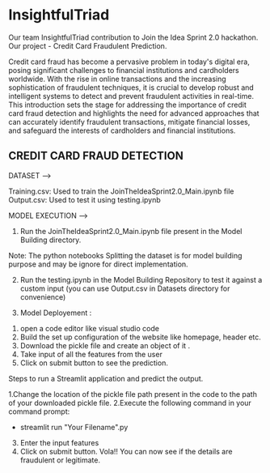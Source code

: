 # InsightfulTriad
Our team InsightfulTriad contribution to Join the Idea Sprint 2.0 hackathon. 
Our project - Credit Card Fraudulent Prediction.

Credit card fraud has become a pervasive problem in today's digital era, posing significant
challenges to financial institutions and cardholders worldwide. With the rise in online
transactions and the increasing sophistication of fraudulent techniques, it is crucial to develop
robust and intelligent systems to detect and prevent fraudulent activities in real-time. This
introduction sets the stage for addressing the importance of credit card fraud detection and
highlights the need for advanced approaches that can accurately identify fraudulent
transactions, mitigate financial losses, and safeguard the interests of cardholders and financial
institutions.

CREDIT CARD FRAUD DETECTION
----------------------------

DATASET -->

Training.csv: Used to train the JoinTheIdeaSprint2.0_Main.ipynb file
Output.csv: Used to test it using testing.ipynb


MODEL EXECUTION -->

1) Run the JoinTheIdeaSprint2.0_Main.ipynb file present in the Model Building directory.

Note: The python notebooks Splitting the dataset is for model building purpose and may be ignore for direct implementation.

2) Run the testing.ipynb in the Model Building Repository to test it against a custom input (you can use Output.csv in Datasets directory for convenience)

3) Model Deployement :

1. open a code editor like visual studio code 
2. Build the set up configuration of the website like homepage, header etc. 
3. Download the pickle file and create an object of it . 
4. Take input of all the features from the user 
5. Click on submit button to see the prediction.

Steps to run a Streamlit application and predict the output.

1.Change the location of the pickle file path present in the code to the path of your downloaded pickle file.
2.Execute the following command in your command prompt: 
- streamlit run "Your Filename".py 
3. Enter the input features 
4. Click on submit button. Vola!! You can now see if the details are fraudulent or legitimate.
